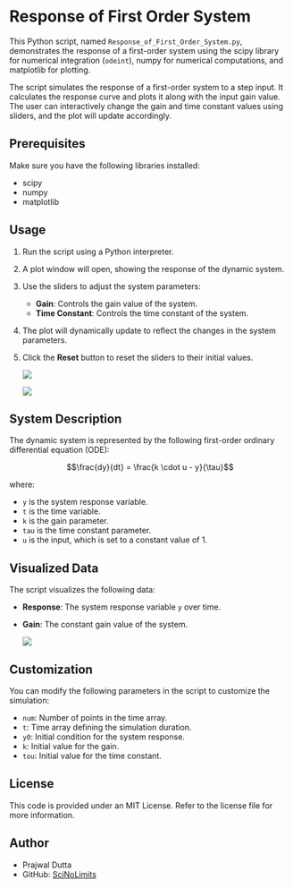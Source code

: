 # Response of First Order System

This Python script, named `Response_of_First_Order_System.py`, demonstrates the response of a first-order system using the scipy library for numerical integration (`odeint`), numpy for numerical computations, and matplotlib for plotting.

The script simulates the response of a first-order system to a step input. It calculates the response curve and plots it along with the input gain value. The user can interactively change the gain and time constant values using sliders, and the plot will update accordingly.

## Prerequisites

Make sure you have the following libraries installed:

- scipy
- numpy
- matplotlib

## Usage

1. Run the script using a Python interpreter.
2. A plot window will open, showing the response of the dynamic system.
3. Use the sliders to adjust the system parameters:
   - **Gain**: Controls the gain value of the system.
   - **Time Constant**: Controls the time constant of the system.
4. The plot will dynamically update to reflect the changes in the system parameters.
5. Click the **Reset** button to reset the sliders to their initial values.

    ![](plot_1.PNG)

    ![](plot_2.PNG)


## System Description

The dynamic system is represented by the following first-order ordinary differential equation (ODE):

```math
\frac{dy}{dt} = \frac{k \cdot u - y}{\tau}
```



where:
- `y` is the system response variable.
- `t` is the time variable.
- `k` is the gain parameter.
- `tau` is the time constant parameter.
- `u` is the input, which is set to a constant value of 1.

## Visualized Data

The script visualizes the following data:

- **Response**: The system response variable `y` over time.
- **Gain**: The constant gain value of the system.

    ![](plot_1.PNG)

## Customization

You can modify the following parameters in the script to customize the simulation:

- `num`: Number of points in the time array.
- `t`: Time array defining the simulation duration.
- `y0`: Initial condition for the system response.
- `k`: Initial value for the gain.
- `tou`: Initial value for the time constant.

## License

This code is provided under an MIT License. Refer to the license file for more information.

## Author

- Prajwal Dutta
- GitHub: [SciNoLimits](https://github.com/SciNoLimits)
